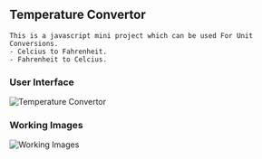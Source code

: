 ## Temperature Convertor
    This is a javascript mini project which can be used For Unit Conversions.
    - Celcius to Fahrenheit.
    - Fahrenheit to Celcius.

### User Interface

![Temperature Convertor](https://user-images.githubusercontent.com/91421427/139815785-a8bec93b-4281-4440-a6af-1ecc27c3fcb6.png)

### Working Images

![Working Images](https://user-images.githubusercontent.com/91421427/139815919-cfc641f1-5f2c-4fb5-a0b1-22b24385c3fb.png)

